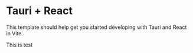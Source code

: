 # Tauri + React

This template should help get you started developing with Tauri and React in Vite.

This is test
